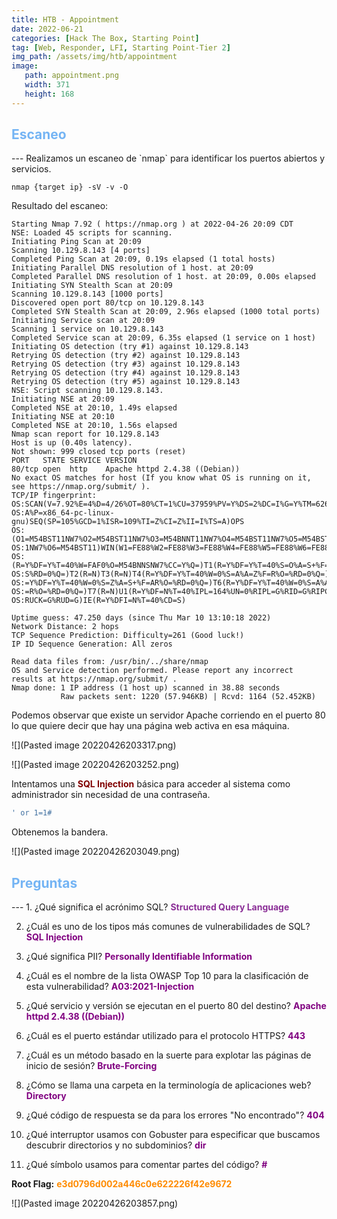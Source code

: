 ```yaml
---
title: HTB - Appointment
date: 2022-06-21
categories: [Hack The Box, Starting Point]
tag: [Web, Responder, LFI, Starting Point-Tier 2]
img_path: /assets/img/htb/appointment
image:
   path: appointment.png
   width: 371
   height: 168
---
```

<h2 style="color:#74b4f4">Escaneo</h2>
---
Realizamos un escaneo de `nmap` para identificar los puertos abiertos y servicios.

```console
nmap {target ip} -sV -v -O
```

Resultado del escaneo:

```
Starting Nmap 7.92 ( https://nmap.org ) at 2022-04-26 20:09 CDT
NSE: Loaded 45 scripts for scanning.
Initiating Ping Scan at 20:09
Scanning 10.129.8.143 [4 ports]
Completed Ping Scan at 20:09, 0.19s elapsed (1 total hosts)
Initiating Parallel DNS resolution of 1 host. at 20:09
Completed Parallel DNS resolution of 1 host. at 20:09, 0.00s elapsed
Initiating SYN Stealth Scan at 20:09
Scanning 10.129.8.143 [1000 ports]
Discovered open port 80/tcp on 10.129.8.143
Completed SYN Stealth Scan at 20:09, 2.96s elapsed (1000 total ports)
Initiating Service scan at 20:09
Scanning 1 service on 10.129.8.143
Completed Service scan at 20:09, 6.35s elapsed (1 service on 1 host)
Initiating OS detection (try #1) against 10.129.8.143
Retrying OS detection (try #2) against 10.129.8.143
Retrying OS detection (try #3) against 10.129.8.143
Retrying OS detection (try #4) against 10.129.8.143
Retrying OS detection (try #5) against 10.129.8.143
NSE: Script scanning 10.129.8.143.
Initiating NSE at 20:09
Completed NSE at 20:10, 1.49s elapsed
Initiating NSE at 20:10
Completed NSE at 20:10, 1.56s elapsed
Nmap scan report for 10.129.8.143
Host is up (0.40s latency).
Not shown: 999 closed tcp ports (reset)
PORT   STATE SERVICE VERSION
80/tcp open  http    Apache httpd 2.4.38 ((Debian))
No exact OS matches for host (If you know what OS is running on it, see https://nmap.org/submit/ ).
TCP/IP fingerprint:
OS:SCAN(V=7.92%E=4%D=4/26%OT=80%CT=1%CU=37959%PV=Y%DS=2%DC=I%G=Y%TM=626897E
OS:A%P=x86_64-pc-linux-gnu)SEQ(SP=105%GCD=1%ISR=109%TI=Z%CI=Z%II=I%TS=A)OPS
OS:(O1=M54BST11NW7%O2=M54BST11NW7%O3=M54BNNT11NW7%O4=M54BST11NW7%O5=M54BST1
OS:1NW7%O6=M54BST11)WIN(W1=FE88%W2=FE88%W3=FE88%W4=FE88%W5=FE88%W6=FE88)ECN
OS:(R=Y%DF=Y%T=40%W=FAF0%O=M54BNNSNW7%CC=Y%Q=)T1(R=Y%DF=Y%T=40%S=O%A=S+%F=A
OS:S%RD=0%Q=)T2(R=N)T3(R=N)T4(R=Y%DF=Y%T=40%W=0%S=A%A=Z%F=R%O=%RD=0%Q=)T5(R
OS:=Y%DF=Y%T=40%W=0%S=Z%A=S+%F=AR%O=%RD=0%Q=)T6(R=Y%DF=Y%T=40%W=0%S=A%A=Z%F
OS:=R%O=%RD=0%Q=)T7(R=N)U1(R=Y%DF=N%T=40%IPL=164%UN=0%RIPL=G%RID=G%RIPCK=G%
OS:RUCK=G%RUD=G)IE(R=Y%DFI=N%T=40%CD=S)

Uptime guess: 47.250 days (since Thu Mar 10 13:10:18 2022)
Network Distance: 2 hops
TCP Sequence Prediction: Difficulty=261 (Good luck!)
IP ID Sequence Generation: All zeros

Read data files from: /usr/bin/../share/nmap
OS and Service detection performed. Please report any incorrect results at https://nmap.org/submit/ .
Nmap done: 1 IP address (1 host up) scanned in 38.88 seconds
           Raw packets sent: 1220 (57.946KB) | Rcvd: 1164 (52.452KB)
```

Podemos observar que existe un servidor Apache corriendo en el puerto 80 lo que quiere decir que hay una página web activa en esa máquina. 

![](Pasted image 20220426203317.png)

![](Pasted image 20220426203252.png)

Intentamos una <b style="color:#800000">SQL Injection</b> básica para acceder al sistema como administrador sin necesidad de una contraseña.

```SQL
' or 1=1#
```

Obtenemos la bandera.

![](Pasted image 20220426203049.png)

<h2 style="color:#74b4f4">Preguntas</h2>
---
1. ¿Qué significa el acrónimo SQL?
	<b style="color:#8B2F97">Structured Query Language</b>
	
2. ¿Cuál es uno de los tipos más comunes de vulnerabilidades de SQL?
	<b style="color:#800080">SQL Injection</b>
	
3. ¿Qué significa PII?
	<b style="color:#800080">Personally Identifiable Information</b>
	
4. ¿Cuál es el nombre de la lista OWASP Top 10 para la clasificación de esta vulnerabilidad?
	<b style="color:#800080">A03:2021-Injection</b>

5. ¿Qué servicio y versión se ejecutan en el puerto 80 del destino?
	<b style="color:#800080">Apache httpd 2.4.38 ((Debian))</b>

6. ¿Cuál es el puerto estándar utilizado para el protocolo HTTPS?
	<b style="color:#800080">443</b>

7. ¿Cuál es un método basado en la suerte para explotar las páginas de inicio de sesión?
	<b style="color:#800080">Brute-Forcing</b>

8. ¿Cómo se llama una carpeta en la terminología de aplicaciones web?
	<b style="color:#800080">Directory</b>

9. ¿Qué código de respuesta se da para los errores "No encontrado"?
	<b style="color:#800080">404</b>

10. ¿Qué interruptor usamos con Gobuster para especificar que buscamos descubrir directorios y no subdominios?
	<b style="color:#800080">dir</b>

11. ¿Qué símbolo usamos para comentar partes del código?
	<b style="color:#800080">#</b>
	
**Root Flag:** <b style="color:#FF8B00">e3d0796d002a446c0e622226f42e9672</b>


![](Pasted image 20220426203857.png)